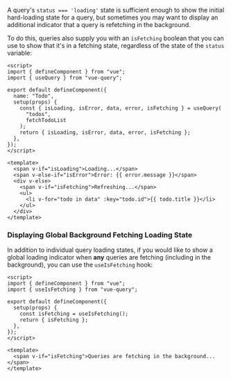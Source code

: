 A query's `status === 'loading'` state is sufficient enough to show the initial hard-loading state for a query, but sometimes you may want to display an additional indicator that a query is refetching in the background.

To do this, queries also supply you with an `isFetching` boolean that you can use to show that it's in a fetching state, regardless of the state of the `status` variable:

```vue
<script>
import { defineComponent } from "vue";
import { useQuery } from "vue-query";

export default defineComponent({
  name: "Todo",
  setup(props) {
    const { isLoading, isError, data, error, isFetching } = useQuery(
      "todos",
      fetchTodoList
    );
    return { isLoading, isError, data, error, isFetching };
  },
});
</script>

<template>
  <span v-if="isLoading">Loading...</span>
  <span v-else-if="isError">Error: {{ error.message }}</span>
  <div v-else>
    <span v-if="isFetching">Refreshing...</span>
    <ul>
      <li v-for="todo in data" :key="todo.id">{{ todo.title }}</li>
    </ul>
  </div>
</template>
```

### Displaying Global Background Fetching Loading State

In addition to individual query loading states, if you would like to show a global loading indicator when **any** queries are fetching (including in the background), you can use the `useIsFetching` hook:

```vue
<script>
import { defineComponent } from "vue";
import { useIsFetching } from "vue-query";

export default defineComponent({
  setup(props) {
    const isFetching = useIsFetching();
    return { isFetching };
  },
});
</script>

<template>
  <span v-if="isFetching">Queries are fetching in the background...</span>
</template>
```

